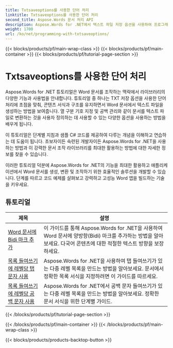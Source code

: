 ```yaml
---
title: Txtsaveoptions를 사용한 단어 처리
linktitle: Txtsaveoptions를 사용한 단어 처리
second_title: Aspose.Words 문서 처리 API
description: Aspose.Words for .NET에서 텍스트 파일 저장 옵션을 사용하여 프로그래밍하는 방법을 알아보세요. C#에서 단계별 튜토리얼과 샘플 코드를 사용하여 인코딩 지정, 텍스트 서식 지정, 줄 바꿈 관리 등을 하는 방법을 알아보세요.
weight: 1700
url: /ko/net/programming-with-txtsaveoptions/
---
```


{{< blocks/products/pf/main-wrap-class >}}
{{< blocks/products/pf/main-container >}}
{{< blocks/products/pf/tutorial-page-section >}}

# Txtsaveoptions를 사용한 단어 처리

Aspose.Words for .NET 튜토리얼은 Word 문서를 조작하는 맥락에서 라이브러리의 다양한 기능과 사용법을 안내합니다. 튜토리얼 중 하나는 TXT 저장 옵션을 사용한 단어 처리에 초점을 맞춰, 콘텐츠 서식과 구조를 유지하면서 Word 문서에서 텍스트 파일을 생성하는 방법을 보여줍니다. 열 구분 기호 지정 및 공백 관리와 같이 문서를 텍스트 파일로 변환하는 것을 사용자 정의하는 데 사용할 수 있는 다양한 옵션을 사용하는 방법을 배우게 됩니다.

이 튜토리얼은 단계별 지침과 샘플 C# 코드를 제공하여 다루는 개념을 이해하고 연습하는 데 도움이 됩니다. 초보자이든 숙련된 개발자이든 Aspose.Words for .NET을 사용하는 방법과 이 강력한 문서 조작 라이브러리를 최대한 활용하는 방법에 대한 자세한 정보를 찾을 수 있습니다.

이러한 튜토리얼 덕분에 Aspose.Words for .NET의 기능을 최대한 활용하고 애플리케이션에서 Word 문서를 생성, 변환 및 조작하기 위한 효율적인 솔루션을 개발할 수 있습니다. 단계를 따르고 코드 예제를 살펴보고 강력하고 고성능 Word 앱을 빌드하는 기술을 키우세요.

 ## 튜토리얼
| 제목 | 설명 |
| --- | --- |
| [Word 문서에 Bidi 마크 추가](./add-bidi-marks/) | 이 가이드를 통해 Aspose.Words for .NET을 사용하여 Word 문서에 양방향(Bidi) 마크를 추가하는 방법을 알아보세요. 다국어 콘텐츠에 대한 적절한 텍스트 방향을 보장하세요. |
| [목록 들여쓰기에 레벨당 탭 문자 사용](./use-tab-character-per-level-for-list-indentation/) | Aspose.Words for .NET을 사용하여 탭 들여쓰기가 있는 다중 레벨 목록을 만드는 방법을 알아보세요. 문서에서 정확한 목록 서식을 지정하려면 이 가이드를 따르세요. |
| [목록 들여쓰기에 레벨당 공백 문자 사용](./use-space-character-per-level-for-list-indentation/) | Aspose.Words for .NET에서 공백 문자 들여쓰기가 있는 다중 레벨 목록을 만드는 방법을 알아보세요. 정확한 문서 서식을 위한 단계별 가이드. |
{{< /blocks/products/pf/tutorial-page-section >}}

{{< /blocks/products/pf/main-container >}}
{{< /blocks/products/pf/main-wrap-class >}}

{{< blocks/products/products-backtop-button >}}
